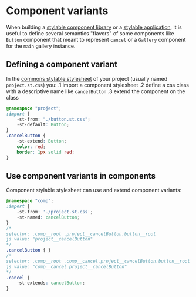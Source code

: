 # Component variants

When building a [stylable component library](./stylable-component-library.md) or a [stylable application](./stylable-application.md), it is useful to define several semantics "flavors" of some components like `Button` component that meant to represent `cancel` or a `Gallery` component for the `main` gallery instance. 

## Defining a component variant

In the [commons stylable stylesheet](./project-commons.md) of your project (usually named `project.st.css`) you:
.1 import a component stylesheet 
.2 define a css class with a descriptive name like `cancelButton`
.3 extend the component on the class

```css
@namespace "project";
:import {
    -st-from: "./button.st.css";
    -st-default: Button; 
}
.cancelButton {
    -st-extend: Button;
    color: red;
    border: 1px solid red;
}
```

## Use component variants in components

Component stylable stylesheet can use and extend component variants:

```css
@namespace "comp";
:import {
    -st-from: './project.st.css';
    -st-named: cancelButton;
}
/*
selector: .comp__root .project__cancelButton.button__root
js value: "project__cancelButton"
*/
.cancelButton { }
/*
selector: .comp__root .comp__cancel.project__cancelButton.button__root
js value: "comp__cancel project__cancelButton"
*/
.cancel {
    -st-extends: cancelButton;
}
```